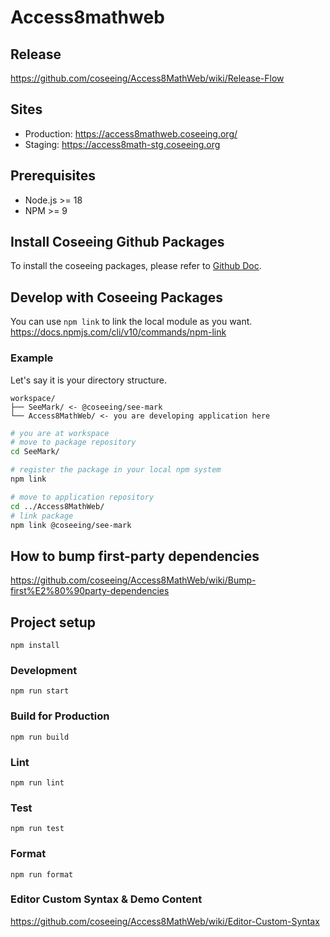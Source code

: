 # Access8mathweb

## Release

https://github.com/coseeing/Access8MathWeb/wiki/Release-Flow

## Sites

- Production: https://access8mathweb.coseeing.org/
- Staging: https://access8math-stg.coseeing.org

## Prerequisites

- Node.js >= 18
- NPM >= 9

## Install Coseeing Github Packages

To install the coseeing packages, please refer to [Github Doc](https://docs.github.com/en/packages/working-with-a-github-packages-registry/working-with-the-npm-registry#authenticating-to-github-packages).

## Develop with Coseeing Packages

You can use `npm link` to link the local module as you want.
https://docs.npmjs.com/cli/v10/commands/npm-link

### Example

Let's say it is your directory structure.

```
workspace/
├── SeeMark/ <- @coseeing/see-mark
└── Access8MathWeb/ <- you are developing application here
```

```sh
# you are at workspace
# move to package repository
cd SeeMark/

# register the package in your local npm system
npm link

# move to application repository
cd ../Access8MathWeb/
# link package
npm link @coseeing/see-mark
```

## How to bump first-party dependencies

https://github.com/coseeing/Access8MathWeb/wiki/Bump-first%E2%80%90party-dependencies

## Project setup

```
npm install
```

### Development

```
npm run start
```

### Build for Production

```
npm run build
```

### Lint

```
npm run lint
```

### Test

```
npm run test
```

### Format

```
npm run format
```

### Editor Custom Syntax & Demo Content

https://github.com/coseeing/Access8MathWeb/wiki/Editor-Custom-Syntax
